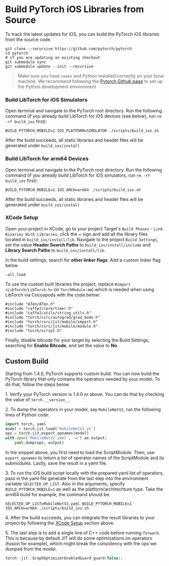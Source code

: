 # Build PyTorch iOS Libraries from Source

To track the latest updates for iOS, you can build the PyTorch iOS libraries from the source code.

```
git clone --recursive https://github.com/pytorch/pytorch
cd pytorch
# if you are updating an existing checkout
git submodule sync
git submodule update --init --recursive
```

> Make sure you have `cmake` and Python installed correctly on your local machine. We recommend following the [Pytorch Github page](https://github.com/pytorch/pytorch) to set up the Python development environment

### Build LibTorch for iOS Simulators

Open terminal and navigate to the PyTorch root directory. Run the following command (if you already build LibTorch for iOS devices (see below), run `rm -rf build_ios` first):

```
BUILD_PYTORCH_MOBILE=1 IOS_PLATFORM=SIMULATOR ./scripts/build_ios.sh
```
After the build succeeds, all static libraries and header files will be generated under `build_ios/install`

### Build LibTorch for arm64 Devices

Open terminal and navigate to the PyTorch root directory. Run the following command (if you already build LibTorch for iOS simulators, run `rm -rf build_ios` first):

```
BUILD_PYTORCH_MOBILE=1 IOS_ARCH=arm64 ./scripts/build_ios.sh
```
After the build succeeds, all static libraries and header files will be generated under `build_ios/install`

### XCode Setup

Open your project in XCode, go to your project Target's `Build Phases` - `Link Binaries With Libraries`, click the + sign and add all the library files located in `build_ios/install/lib`. Navigate to the project `Build Settings`, set the value **Header Search Paths** to `build_ios/install/include` and **Library Search Paths** to `build_ios/install/lib`.

In the build settings, search for **other linker flags**.  Add a custom linker flag below

```
-all_load
```

To use the custom built libraries the project, replace `#import <LibTorch/LibTorch.h>` (in `TorchModule.mm`) which is needed when using LibTorch via Cocoapods with the code below:
```
#include "ATen/ATen.h"
#include "caffe2/core/timer.h"
#include "caffe2/utils/string_utils.h"
#include "torch/csrc/autograd/grad_mode.h"
#include "torch/csrc/jit/mobile/import.h"
#include "torch/csrc/jit/mobile/module.h"
#include "torch/script.h"
```

Finally, disable bitcode for your target by selecting the Build Settings, searching for **Enable Bitcode**, and set the value to **No**.



## Custom Build

Starting from 1.4.0, PyTorch supports custom build. You can now build the PyTorch library that only contains the operators needed by your model. To do that, follow the steps below

1\. Verify your PyTorch version is 1.4.0 or above. You can do that by checking the value of `torch.__version__`.

2\. To dump the operators in your model, say `MobileNetV2`, run the following lines of Python code:

```python
import torch, yaml
model = torch.jit.load('MobileNetV2.pt')
ops = torch.jit.export_opnames(model)
with open('MobileNetV2.yaml', 'w') as output:
    yaml.dump(ops, output)
```
In the snippet above, you first need to load the ScriptModule. Then, use `export_opnames` to return a list of operator names of the ScriptModule and its submodules. Lastly, save the result in a yaml file.

3\. To run the iOS build script locally with the prepared yaml list of operators, pass in the yaml file generate from the last step into the environment variable `SELECTED_OP_LIST`. Also in the arguments, specify `BUILD_PYTORCH_MOBILE=1` as well as the platform/architechture type. Take the arm64 build for example, the command should be:

```
SELECTED_OP_LIST=MobileNetV2.yaml BUILD_PYTORCH_MOBILE=1 IOS_ARCH=arm64 ./scripts/build_ios.sh
```
4\. After the build succeeds, you can integrate the result libraries to your project by following the [XCode Setup](#xcode-setup) section above.

5\. The last step is to add a single line of C++ code before running `forward`. This is because by default JIT will do some optimizations on operators (fusion for example), which might break the consistency with the ops we dumped from the model.

```cpp
torch::jit::GraphOptimizerEnabledGuard guard(false);
```